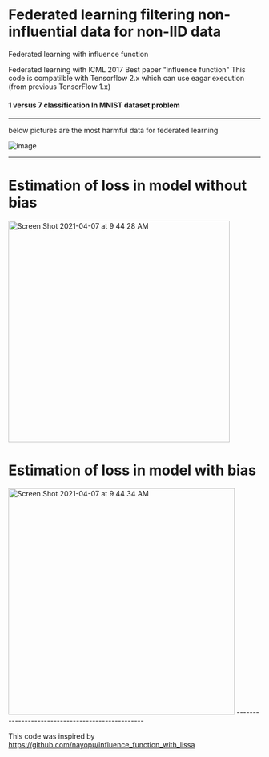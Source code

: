 # Federated learning filtering non-influential data for non-IID data

Federated learning with influence function

Federated learning with ICML 2017 Best paper "influence function" 
This code is compatilble with Tensorflow 2.x which can use eagar execution (from previous TensorFlow 1.x)


#### 1 versus 7 classification In MNIST dataset problem
------------------------------------------------
below pictures are the most harmful data for federated learning 

![image](https://user-images.githubusercontent.com/45510932/113868137-4de61d80-97ea-11eb-8a2e-e96a28202710.png)



-------------------------------------------------
# Estimation of loss in model without bias

<img width="442" alt="Screen Shot 2021-04-07 at 9 44 28 AM" src="https://user-images.githubusercontent.com/45510932/113794629-f2824400-9785-11eb-88de-3103f213596f.png">

# Estimation of loss in model with bias

<img width="452" alt="Screen Shot 2021-04-07 at 9 44 34 AM" src="https://user-images.githubusercontent.com/45510932/113794637-f44c0780-9785-11eb-8ccd-90d74d15f9c0.png">
-------------------------------------------------

This code was inspired by 
https://github.com/nayopu/influence_function_with_lissa
